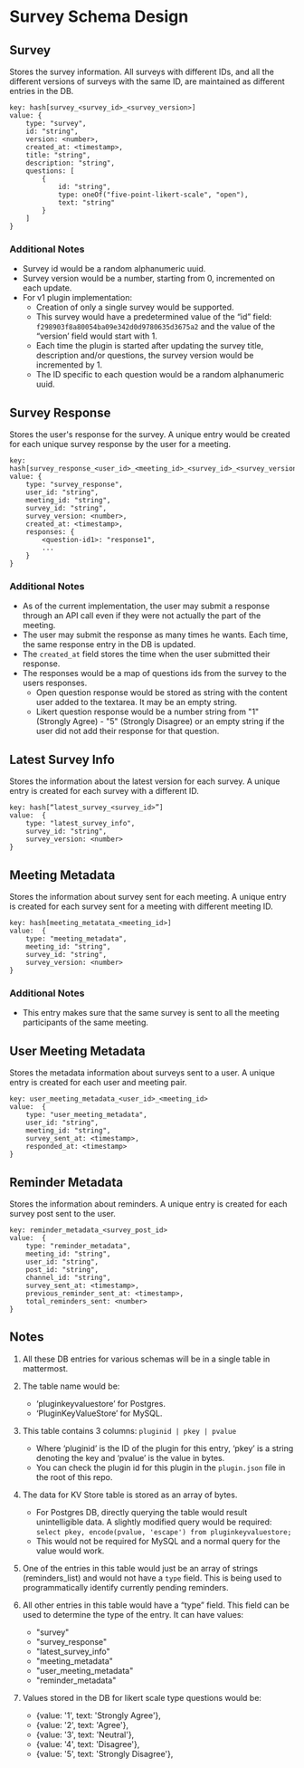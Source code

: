 # Survey Schema Design

## Survey

Stores the survey information. All surveys with different IDs, and all the different versions of surveys with the same ID, are maintained as different entries in the DB.

```
key: hash[survey_<survey_id>_<survey_version>]
value: {
    type: "survey",
    id: "string",
    version: <number>,
    created_at: <timestamp>,
    title: "string",
    description: "string",
    questions: [
        {
            id: "string",
            type: oneOf("five-point-likert-scale", "open"),
            text: "string"
        }
    ]
}
```

### Additional Notes

- Survey id would be a random alphanumeric uuid.
- Survey version would be a number, starting from 0, incremented on each update.
- For v1 plugin implementation:
  - Creation of only a single survey would be supported.
  - This survey would have a predetermined value of the “id” field: `f298903f8a80054ba09e342d0d9780635d3675a2` and the value of the “version’ field would start with 1.
  - Each time the plugin is started after updating the survey title, description and/or questions, the survey version would be incremented by 1.
  - The ID specific to each question would be a random alphanumeric uuid.

## Survey Response

Stores the user's response for the survey. A unique entry would be created for each unique survey response by the user for a meeting.

```
key: hash[survey_response_<user_id>_<meeting_id>_<survey_id>_<survey_version>]
value: {
    type: "survey_response",
    user_id: "string",
    meeting_id: "string",
    survey_id: "string",
    survey_version: <number>,
    created_at: <timestamp>,
    responses: {
        <question-id1>: "response1",
        ...
    }
}
```

### Additional Notes

- As of the current implementation, the user may submit a response through an API call even if they were not actually the part of the meeting.
- The user may submit the response as many times he wants. Each time, the same response entry in the DB is updated.
- The `created_at` field stores the time when the user submitted their response.
- The responses would be a map of questions ids from the survey to the users responses.
  - Open question response would be stored as string with the content user added to the textarea. It may be an empty string.
  - Likert question response would be a number string from "1" (Strongly Agree) - "5" (Strongly Disagree) or an empty string if the user did not add their response for that question.

## Latest Survey Info

Stores the information about the latest version for each survey. A unique entry is created for each survey with a different ID.

```
key: hash[“latest_survey_<survey_id>”]
value:  {
    type: "latest_survey_info",
    survey_id: "string",
    survey_version: <number>
}
```

## Meeting Metadata

Stores the information about survey sent for each meeting. A unique entry is created for each survey sent for a meeting with different meeting ID.

```
key: hash[meeting_metatata_<meeting_id>]
value:  {
    type: "meeting_metadata",
    meeting_id: "string",
    survey_id: "string",
    survey_version: <number>
}
```


### Additional Notes

- This entry makes sure that the same survey is sent to all the meeting participants of the same meeting.

## User Meeting Metadata

Stores the metadata information about surveys sent to a user. A unique entry is created for each user and meeting pair.

```
key: user_meeting_metadata_<user_id>_<meeting_id>
value:  {
    type: "user_meeting_metadata",
    user_id: "string",
    meeting_id: "string",
    survey_sent_at: <timestamp>,
    responded_at: <timestamp>
}
```

## Reminder Metadata

Stores the information about reminders. A unique entry is created for each survey post sent to the user.

```
key: reminder_metadata_<survey_post_id>
value:  {
    type: "reminder_metadata",
    meeting_id: "string",
    user_id: "string",
    post_id: "string",
    channel_id: "string",
    survey_sent_at: <timestamp>,
    previous_reminder_sent_at: <timestamp>,
    total_reminders_sent: <number>
}
```

## Notes

1. All these DB entries for various schemas will be in a single table in mattermost.

2. The table name would be:
    - ‘pluginkeyvaluestore’ for Postgres.
    - ‘PluginKeyValueStore’ for MySQL.

3. This table contains 3 columns:
    `pluginid | pkey | pvalue`

    - Where ‘pluginid’ is the ID of the plugin for this entry, ‘pkey’ is a string denoting the key and ‘pvalue’ is the value in bytes.
    - You can check the plugin id for this plugin in the `plugin.json` file in the root of this repo.

4. The data for KV Store table is stored as an array of bytes.
    - For Postgres DB, directly querying the table would result unintelligible data. A slightly modified query would be required:
        `select pkey, encode(pvalue, 'escape') from pluginkeyvaluestore;`
    - This would not be required for MySQL and a normal query for the value would work.

5. One of the entries in this table would just be an array of strings (reminders_list) and would not have a `type` field. This is being used to programmatically identify currently pending reminders.

6. All other entries in this table would have a “type” field. This field can be used to determine the type of the entry. It can have values:
    - "survey"
    - "survey_response"
    - "latest_survey_info"
    - "meeting_metadata"
    - "user_meeting_metadata"
    - "reminder_metadata"

7. Values stored in the DB for likert scale type questions would be:
    - {value: '1', text: 'Strongly Agree'},
    - {value: '2', text: 'Agree'},
    - {value: '3', text: 'Neutral'},
    - {value: '4', text: 'Disagree'},
    - {value: '5', text: 'Strongly Disagree'},
